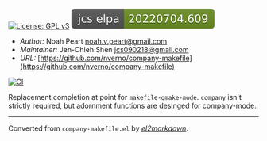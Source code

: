 [![License: GPL v3](https://img.shields.io/badge/License-GPL%20v3-blue.svg)](https://www.gnu.org/licenses/gpl-3.0)
[![JCS-ELPA](https://raw.githubusercontent.com/jcs-emacs/badges/master/elpa/v/company-makefile.svg)](https://jcs-emacs.github.io/jcs-elpa/#/company-makefile)

* *Author:* Noah Peart <noah.v.peart@gmail.com>
* *Maintainer:* Jen-Chieh Shen <jcs090218@gmail.com>
* *URL:* [https://github.com/nverno/company-makefile](https://github.com/nverno/company-makefile)

[![CI](https://github.com/elp-revive/company-makefile/actions/workflows/test.yml/badge.svg)](https://github.com/elp-revive/company-makefile/actions/workflows/test.yml)

Replacement completion at point for `makefile-gmake-mode`. `company` isn't
strictly required, but adornment functions are desinged for company-mode.


---
Converted from `company-makefile.el` by [*el2markdown*](https://github.com/Lindydancer/el2markdown).
